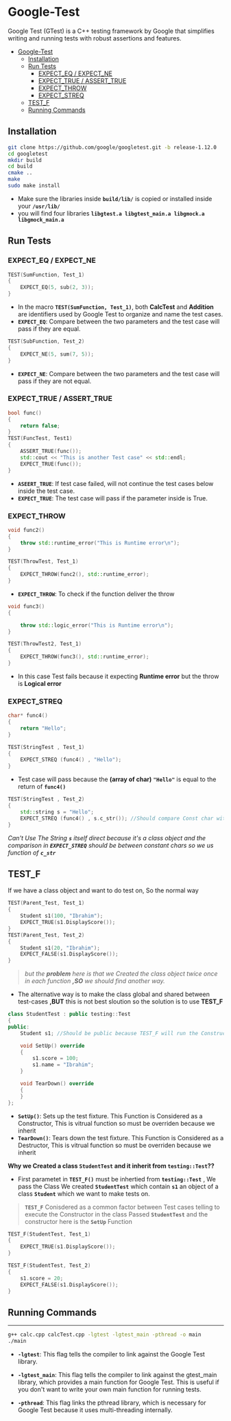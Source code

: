 # Google-Test
Google Test (GTest) is a C++ testing framework by Google that simplifies writing and running tests with robust assertions and features.
- [Google-Test](#google-test)
  - [Installation](#installation)
  - [Run Tests](#run-tests)
    - [EXPECT\_EQ / EXPECT\_NE](#expect_eq--expect_ne)
    - [EXPECT\_TRUE / ASSERT\_TRUE](#expect_true--assert_true)
    - [EXPECT\_THROW](#expect_throw)
    - [EXPECT\_STREQ](#expect_streq)
  - [TEST\_F](#test_f)
  - [Running Commands](#running-commands)
## Installation
```sh
git clone https://github.com/google/googletest.git -b release-1.12.0
cd googletest
mkdir build
cd build
cmake ..
make
sudo make install
```
- Make sure the libraries inside **``build/lib/``** is copied or installed inside your **``/usr/lib/``**
- you will find four libraries **``libgtest.a libgtest_main.a libgmock.a libgmock_main.a``**

## Run Tests
### EXPECT_EQ / EXPECT_NE
```cpp
TEST(SumFunction, Test_1)
{
    EXPECT_EQ(5, sub(2, 3));
}
```
 - In the macro **``TEST(SumFunction, Test_1)``**, both **CalcTest** and **Addition** are identifiers used by Google Test to organize and name the test cases.
 - **``EXPECT_EQ``**: Compare between the two parameters and the test case will pass if they are equal.
```cpp
TEST(SubFunction, Test_2)
{
    EXPECT_NE(5, sum(7, 5));
}
```
- **``EXPECT_NE``**: Compare between the two parameters and the test case will pass if they are not equal.

### EXPECT_TRUE / ASSERT_TRUE
```cpp
bool func()
{
    return false;
}
TEST(FuncTest, Test1)
{
    ASSERT_TRUE(func());
    std::cout << "This is another Test case" << std::endl;
    EXPECT_TRUE(func());
}
```
 - **``ASEERT_TRUE``**: If test case failed, will not continue the test cases below inside the test case.
 - **``EXPECT_TRUE``**: The test case will pass if the parameter inside is True.

### EXPECT_THROW
```cpp
void func2()
{
    throw std::runtime_error("This is Runtime error\n");
}

TEST(ThrowTest, Test_1)
{
    EXPECT_THROW(func2(), std::runtime_error);
}
```
- **``EXPECT_THROW``**: To check if the function deliver the throw
```cpp
void func3()
{

    throw std::logic_error("This is Runtime error\n");
}

TEST(ThrowTest2, Test_1)
{
    EXPECT_THROW(func3(), std::runtime_error);
}
```
 - In this case Test fails because it expecting **Runtime error** but the throw is **Logical error**

### EXPECT_STREQ
```cpp
char* func4()
{
    return "Hello";
}

TEST(StringTest , Test_1)
{
    EXPECT_STREQ (func4() , "Hello");
}
```
 - Test case will pass because the **(array of char)** **``"Hello"``** is equal to the return of **``func4()``**

```cpp
TEST(StringTest , Test_2)
{
    std::string s = "Hello";
    EXPECT_STREQ (func4() , s.c_str()); //Should compare Const char with const char
}
```
*Can't Use The String **``s``** itself direct because it's a class object and the comparison in **``EXPECT_STREQ``** should be between constant chars so we us function of **``c_str``***

## TEST_F
If we have a class object and want to do test on, So the normal way
```cpp
TEST(Parent_Test, Test_1)
{
    Student s1(100, "Ibrahim");
    EXPECT_TRUE(s1.DisplayScore());
}
TEST(Parent_Test, Test_2)
{
    Student s1(20, "Ibrahim");
    EXPECT_FALSE(s1.DisplayScore());
}
```
>*but the **problem** here is that we Created the class object twice once in each function **,SO** we should find another way.*
- The alternative way is to make the class global and shared between test-cases **,BUT** this is not best sloution so the solution is to use **TEST_F**

```cpp
class StudentTest : public testing::Test
{
public:
    Student s1; //Should be public because TEST_F will run the Constructor SetUp as the first thing

    void SetUp() override
    {
        s1.score = 100;
        s1.name = "Ibrahim";
    }

    void TearDown() override
    {
    }
};
```
- **``SetUp()``**: Sets up the test fixture. This Function is Considered as a Constructor, This is vitrual function so must be overriden because we inherit
- **``TearDown()``**: Tears down the test fixture. This Function is Considered as a Destructor, This is vitrual function so must be overriden because we inherit

**Why we Created a class **``StudentTest``** and it inherit from **``testing::Test``**??**
- First parametet in **``TEST_F()``** must be inhertied from **``testing::Test``** , We pass the Class We created **``StudentTest``** which contain **``s1``** an object of a class **``Student``** which we want to make tests on.

>**``TEST_F``** Conisdered as a common factor between Test cases telling to execute the Constructor in the class Passed **``StudentTest``** and the constructor here is the **``SetUp``** Function

```cpp
TEST_F(StudentTest, Test_1)
{
    EXPECT_TRUE(s1.DisplayScore());
}

TEST_F(StudentTest, Test_2)
{
    s1.score = 20;
    EXPECT_FALSE(s1.DisplayScore());
}
```
## Running Commands
---
```bash
g++ calc.cpp calcTest.cpp -lgtest -lgtest_main -pthread -o main
./main
```
- **``-lgtest``**: This flag tells the compiler to link against the Google Test library.

- **``-lgtest_main``**: This flag tells the compiler to link against the gtest_main library, which provides a main function for Google Test. This is useful if you don't want to write your own main function for running tests.

- **``-pthread``**: This flag links the pthread library, which is necessary for Google Test because it uses multi-threading internally.











